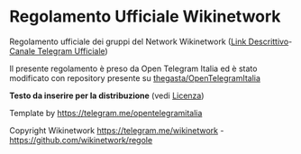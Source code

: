 # Regolamento Ufficiale Wikinetwork
Regolamento ufficiale dei gruppi del Network Wikinetwork ([Link Descrittivo](https://wikigram.it/wikinetwork)-[Canale Telegram Ufficiale](https://telegram.me/wikinetwork))

Il presente regolamento è preso da Open Telegram Italia ed è stato modificato con repository presente su [thegasta/OpenTelegramItalia](https://github.com/thegasta/OpenTelegramItalia)

**Testo da inserire per la distribuzione** (vedi [Licenza](LICENSE.MD))

Template by https://telegram.me/opentelegramitalia

Copyright Wikinetwork https://telegram.me/wikinetwork -https://github.com/wikinetwork/regole 
